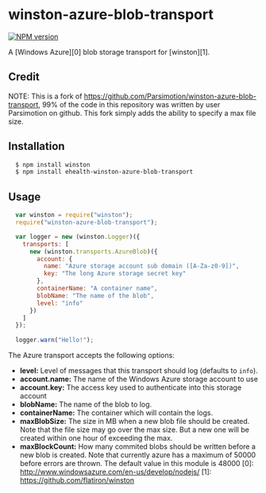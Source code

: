 # winston-azure-blob-transport

[![NPM version](https://badge.fury.io/js/ehealth-winston-azure-blob-transport.png)](http://badge.fury.io/js/ehealth-winston-azure-blob-transport)

A [Windows Azure][0] blob storage transport for [winston][1].

## Credit
NOTE: This is a fork of https://github.com/Parsimotion/winston-azure-blob-transport, 99% of the code in this repository was written by user Parsimotion on github.
    This fork simply adds the ability to specify a max file size.

## Installation

``` bash
  $ npm install winston
  $ npm install ehealth-winston-azure-blob-transport
```

## Usage
``` js
  var winston = require("winston");
  require("winston-azure-blob-transport");

  var logger = new (winston.Logger)({
    transports: [
      new (winston.transports.AzureBlob)({
        account: {
          name: "Azure storage account sub domain ([A-Za-z0-9])",
          key: "The long Azure storage secret key"
        },
        containerName: "A container name",
        blobName: "The name of the blob",
        level: "info"
      })
    ]
  });
  
  logger.warn("Hello!");
```


The Azure transport accepts the following options:

* __level:__ Level of messages that this transport should log (defaults to `info`).
* __account.name:__ The name of the Windows Azure storage account to use
* __account.key:__ The access key used to authenticate into this storage account
* __blobName:__ The name of the blob to log.
* __containerName:__ The container which will contain the logs.
* __maxBlobSize:__ The size in MB when a new blob file should be created.
            Note that the file size may go over the max size. But a  new one will be created within one hour of exceeding the max.
* __maxBlockCount:__ How many commited blobs should be written before a new blob is created. Note that currently azure has a maximum of 50000 before errors are thrown. The default value in this module is 48000
[0]: http://www.windowsazure.com/en-us/develop/nodejs/
[1]: https://github.com/flatiron/winston
